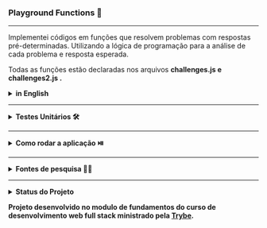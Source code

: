 ### Playground Functions 🛝 
<hr>

Implementei códigos em funções que resolvem problemas com respostas pré-determinadas. Utilizando a lógica de programação para a análise de cada problema e resposta esperada.

Todas as funções estão declaradas nos arquivos <strong> challenges.js<strong> e <strong> challenges2.js <strong> . 

<details>
    <summary><strong>in English </strong></summary><br />
I implemented code in functions that solve problems with predetermined responses. Using programming logic for the analysis of each expected problem and response.

All functions are declared in the files challenges.js<strong> and <strong> challenges2.js <strong> .

 </details>

<hr>
<details>
    <summary><strong>Testes Unitários 🛠️ </strong></summary><br />
Todos os requisitos do projeto são testados automaticamente por Jest.
Para rodar o avaliador automático localmente, execute o comando abaixo:

Para executar todos os testes utilize:

```bash
npm test
```

 </details>

<hr>
<details>
    <summary><strong>Como rodar a aplicação ⏯️</strong></summary><br />

1. No terminal, clone o projeto:
    ```bash
    git clone git@github.com:Viniciusmso/Project-Playground-Functions.git
    ```
2. Entre na pasta do projeto:
    ```bash
    cd Project-Playground-Functions
    ```
3. Instale as dependências:
    ```bash
    npm install
    ```
 </details>

<hr>
<details>
  <summary><strong>Fontes de pesquisa 🧑‍💻</strong></summary><br />

- [JavaScript](JavaScript.com)
- [W3Schools](https://www.w3schools.com/js/)
- [MDN](https://developer.mozilla.org/pt-BR/docs/Web/JavaScript)
- [StackOverflow](https://stackoverflow.com)

</details>

<hr>
<details>
  <summary><strong>Status do Projeto</strong></summary><br />

Concluido :heavy_check_mark:
</details>



Projeto desenvolvido no modulo de fundamentos do curso de desenvolvimento web full stack ministrado pela [Trybe](https://www.betrybe.com). 
